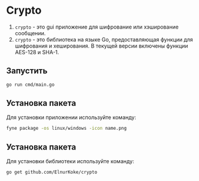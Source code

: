 # Crypto

1. `crypto` - это gui приложение для шифрование или хэширование сообщении.
2. `crypto` - это библиотека на языке Go, предоставляющая функции для шифрования и хеширования. В текущей версии включены функции AES-128 и SHA-1.

## Запустить
```sh
go run cmd/main.go
```

## Установка пакета

Для установки приложении используйте команду:

```sh
fyne package -os linux/windows -icon name.png
```

## Установка пакета

Для установки библиотеки используйте команду:

```sh
go get github.com/ElnurKoke/crypto
```
